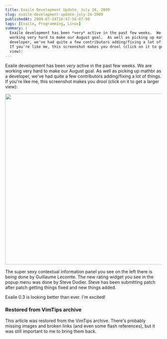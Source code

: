 ```yaml
---
title: Exaile Development Update, July 24, 2009
slug: exaile-development-update-july-24-2009
publishedAt: 2009-07-24T16:47:56-07:00
tags: [Exaile, Programming, Linux]
summary: |
  Exaile development has been *very* active in the past few weeks.  We are
  working very hard to make our August goal.  As well as picking up mathbr as a
  developer, we've had quite a few contributors adding/fixing a lot of things.
  If you're like me, this screenshot makes you drool (click on it to get a larger
  view):
---
```

Exaile development has been *very* active in the past few weeks.  We are
working very hard to make our August goal.  As well as picking up mathbr as a
developer, we've had quite a few contributors adding/fixing a lot of things.
If you're like me, this screenshot makes you drool (click on it to get a larger
view):

<a href='/media/images/exaile_context_info.png'><img
src='/media/images/exaile_context_info.png' width='550' border='0'></a>

The super sexy contextual information panel you see on the left there is being
done by Guillaume Lecomte.  The new rating widget you see in the popup menu was
done by Steve Dodier.  Steve has been submitting patch after patch getting
things fixed and new things added.

Exaile 0.3 is looking better than ever.  I'm excited!

<div class="restored-from-archive">
  <h3>Restored from VimTips archive</h3>
  <p>
  This article was restored from the VimTips archive. There's probably
  missing images and broken links (and even some flash references), but it
  was still important to me to bring them back.
  </p>
</div>
